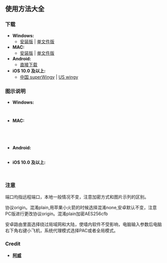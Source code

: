 ## 使用方法大全

### 下载 
- **Windows:**            
  + [安装版](https://github.com/tianzi77/awei/blob/master/soft/51-S.S.R-win.7z?raw=true) | [单文件版](https://github.com/tianzi77/awei/blob/master/soft/51-S.S.R-win.7z?raw=true) 
- **MAC:**                
  + [安装版](https://github.com/tianzi77/awei/blob/master/soft/51-ss-2.6.3.dmg?raw=true) | [单文件版](https://github.com/tianzi77/awei/blob/master/soft/51-ss-2.6.3.dmg?raw=true)
- **Android:**
  + [直接下载](https://github.com/tianzi77/awei/blob/master/soft/51-SSR.apk?raw=true)
- **iOS 10.0 及以上:**
  + [中国 superWingy]() | [US wingy]()
### 图示说明
- **Windows:**
<p><img src="https://github.com/tianzi77/awei/blob/master/soft/win.jpg?raw=true" alt=""></p>
<p><img src="https://github.com/tianzi77/awei/blob/master/soft/pca.png?raw=true" alt=""></p>

- **MAC:**
<p><img src="https://github.com/tianzi77/awei/blob/master/soft/mac1.png?raw=true" alt=""></p>
<p><img src="https://github.com/tianzi77/awei/blob/master/soft/mac2.jpg?raw=true" alt=""></p>
<p><img src="https://github.com/tianzi77/awei/blob/master/soft/mac3.jpg?raw=true" alt=""></p>
<p><img src="https://github.com/tianzi77/awei/blob/master/soft/mac4.jpg?raw=true" alt=""></p>

- **Android:**
<p><img src="https://github.com/tianzi77/awei/blob/master/soft/android.jpg?raw=true" alt=""></p>

- **iOS 10.0 及以上:**
<p><img src="https://github.com/tianzi77/awei/blob/master/soft/iphone.png?raw=true" alt=""></p>
<p><img src="https://github.com/tianzi77/awei/blob/master/soft/iphone1.png?raw=true" alt=""></p>

### 注意
<p>端口均指远程端口，本地一般情况不变，注意加密方式和图片示列的区别。</p>
<p>协议origin。混淆plain,用苹果小火箭的时候选择混淆none,安卓默认不变，注意PC版进行更改协议origin。混淆plain加密AES256cfb</p>
<p>安卓路由里面选择绕过局域网和大陆，使墙内软件不受影响，电脑输入参数后电脑右下角右键小飞机，系统代理模式选择PAC或者全局模式。</p>


### Credit
- [**阿威**](https://www.google.com/)
